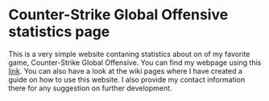 # Counter-Strike Global Offensive statistics page

This is a very simple website contaning statistics about on of my favorite game, Counter-Strike Global Offensive. You can find my webpage using this [link](https://kesti.azurewebsites.net). You can also have a look at the wiki pages where I have created a guide on how to use this website. I also provide my contact information there for any suggestion on further development.
